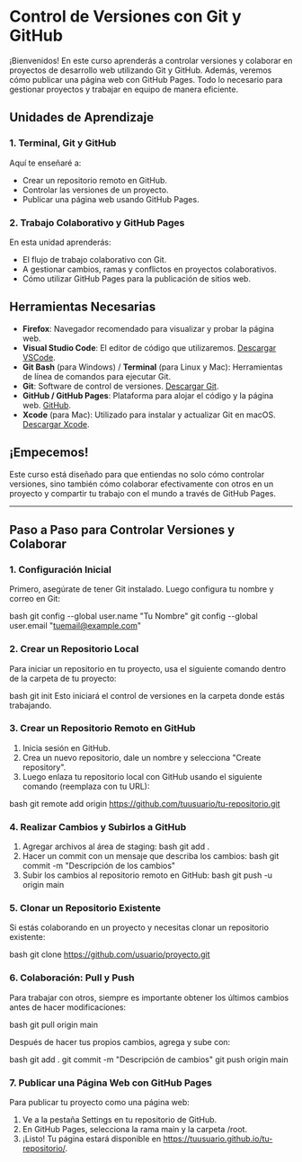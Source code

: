 # Control de Versiones con Git y GitHub

¡Bienvenidos! En este curso aprenderás a controlar versiones y colaborar en proyectos de desarrollo web utilizando Git y GitHub. Además, veremos cómo publicar una página web con GitHub Pages. Todo lo necesario para gestionar proyectos y trabajar en equipo de manera eficiente.

## Unidades de Aprendizaje

### 1. Terminal, Git y GitHub
Aquí te enseñaré a:
- Crear un repositorio remoto en GitHub.
- Controlar las versiones de un proyecto.
- Publicar una página web usando GitHub Pages.

### 2. Trabajo Colaborativo y GitHub Pages
En esta unidad aprenderás:
- El flujo de trabajo colaborativo con Git.
- A gestionar cambios, ramas y conflictos en proyectos colaborativos.
- Cómo utilizar GitHub Pages para la publicación de sitios web.

## Herramientas Necesarias

- **Firefox**: Navegador recomendado para visualizar y probar la página web.
- **Visual Studio Code**: El editor de código que utilizaremos. [Descargar VSCode](https://code.visualstudio.com/).
- **Git Bash** (para Windows) / **Terminal** (para Linux y Mac): Herramientas de línea de comandos para ejecutar Git.
- **Git**: Software de control de versiones. [Descargar Git](https://git-scm.com/downloads).
- **GitHub / GitHub Pages**: Plataforma para alojar el código y la página web. [GitHub](https://github.com/).
- **Xcode** (para Mac): Utilizado para instalar y actualizar Git en macOS. [Descargar Xcode](https://imageoptim.com/changelog.html).

## ¡Empecemos!

Este curso está diseñado para que entiendas no solo cómo controlar versiones, sino también cómo colaborar efectivamente con otros en un proyecto y compartir tu trabajo con el mundo a través de GitHub Pages.

---

## Paso a Paso para Controlar Versiones y Colaborar

### 1. Configuración Inicial

Primero, asegúrate de tener Git instalado. Luego configura tu nombre y correo en Git:

bash
git config --global user.name "Tu Nombre"
git config --global user.email "tuemail@example.com"

### 2. Crear un Repositorio Local

Para iniciar un repositorio en tu proyecto, usa el siguiente comando dentro de la carpeta de tu proyecto:

bash
git init
Esto iniciará el control de versiones en la carpeta donde estás trabajando.

### 3. Crear un Repositorio Remoto en GitHub

1) Inicia sesión en GitHub.
2) Crea un nuevo repositorio, dale un nombre y selecciona "Create repository".
3) Luego enlaza tu repositorio local con GitHub usando el siguiente comando (reemplaza con tu URL):

bash
git remote add origin https://github.com/tuusuario/tu-repositorio.git

### 4. Realizar Cambios y Subirlos a GitHub

1) Agregar archivos al área de staging:
   bash
   git add .
2) Hacer un commit con un mensaje que describa los cambios:
   bash
   git commit -m "Descripción de los cambios"
3) Subir los cambios al repositorio remoto en GitHub:
   bash
   git push -u origin main
   
### 5. Clonar un Repositorio Existente

Si estás colaborando en un proyecto y necesitas clonar un repositorio existente:

bash
git clone https://github.com/usuario/proyecto.git

### 6. Colaboración: Pull y Push

Para trabajar con otros, siempre es importante obtener los últimos cambios antes de hacer modificaciones:

bash
git pull origin main

Después de hacer tus propios cambios, agrega y sube con:

bash
git add .
git commit -m "Descripción de cambios"
git push origin main

### 7. Publicar una Página Web con GitHub Pages

Para publicar tu proyecto como una página web:

1) Ve a la pestaña Settings en tu repositorio de GitHub.
2) En GitHub Pages, selecciona la rama main y la carpeta /root.
3) ¡Listo! Tu página estará disponible en https://tuusuario.github.io/tu-repositorio/.

